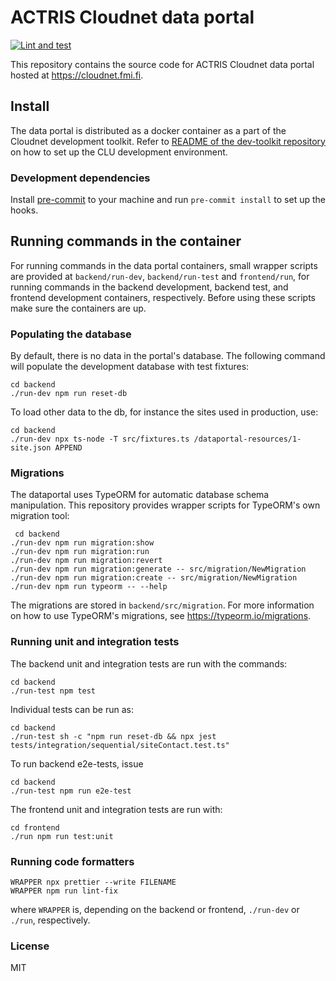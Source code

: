 # ACTRIS Cloudnet data portal

[![Lint and test](https://github.com/actris-cloudnet/dataportal/actions/workflows/test.yml/badge.svg)](https://github.com/actris-cloudnet/dataportal/actions/workflows/test.yml)

This repository contains the source code for ACTRIS Cloudnet data portal hosted at https://cloudnet.fmi.fi.

## Install

The data portal is distributed as a docker container as a part of the Cloudnet development toolkit.
Refer to [README of the dev-toolkit repository](https://github.com/actris-cloudnet/dev-toolkit/)
on how to set up the CLU development environment.

### Development dependencies

Install [pre-commit](https://pre-commit.com/#install) to your machine and run `pre-commit install` to set up the hooks.

## Running commands in the container

For running commands in the data portal containers, small wrapper scripts are provided at `backend/run-dev`, `backend/run-test` and `frontend/run`,
for running commands in the backend development, backend test, and frontend development containers, respectively.
Before using these scripts make sure the containers are up.

### Populating the database

By default, there is no data in the portal's database. The following command will populate the development
database with test fixtures:

    cd backend
    ./run-dev npm run reset-db

To load other data to the db, for instance the sites used in production, use:

    cd backend
    ./run-dev npx ts-node -T src/fixtures.ts /dataportal-resources/1-site.json APPEND

### Migrations

The dataportal uses TypeORM for automatic database schema manipulation. This repository provides wrapper scripts for TypeORM's own migration tool:

     cd backend
    ./run-dev npm run migration:show
    ./run-dev npm run migration:run
    ./run-dev npm run migration:revert
    ./run-dev npm run migration:generate -- src/migration/NewMigration
    ./run-dev npm run migration:create -- src/migration/NewMigration
    ./run-dev npm run typeorm -- --help

The migrations are stored in `backend/src/migration`. For more information on how to use TypeORM's migrations, see <https://typeorm.io/migrations>.

### Running unit and integration tests

The backend unit and integration tests are run with the commands:

    cd backend
    ./run-test npm test

Individual tests can be run as:

    cd backend
    ./run-test sh -c "npm run reset-db && npx jest tests/integration/sequential/siteContact.test.ts"

To run backend e2e-tests, issue

    cd backend
    ./run-test npm run e2e-test

The frontend unit and integration tests are run with:

    cd frontend
    ./run npm run test:unit

### Running code formatters

    WRAPPER npx prettier --write FILENAME
    WRAPPER npm run lint-fix

where `WRAPPER` is, depending on the backend or frontend, `./run-dev` or `./run`, respectively.

### License

MIT
